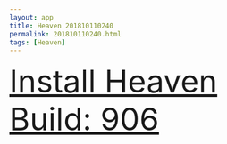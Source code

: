 ```yaml
---
layout: app
title: Heaven 201810110240
permalink: 201810110240.html
tags: [Heaven]
---
```

<div class="pure-g">
    <div class="pure-u-1-1" style="font-size: 4em">
        <a class="pure-button-primary" href="itms-services://?action=download-manifest&url=https%3A%2F%2Flitsungyisigono.github.io%2FTestScript%2Fmanifests%2F201810110240.plist"><i class="fa fa-download" aria-hidden="true"></i>Install Heaven Build: 906</a>
    </div>
</div>
